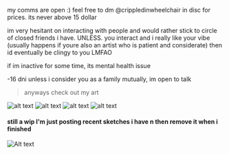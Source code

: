 my comms are open :) feel free to dm @crippledinwheelchair in disc for prices. its never above 15 dollar

im very hesitant on interacting with people and would rather stick to circle of closed friends i have. UNLESS. you interact and i really like your vibe (usually happens if youre also an artist who is patient and considerate) then id eventually be clingy to you LMFAO

if im inactive for some time, its mental health issue

-16 dni unless i consider you as a family mutually, im open to talk

> anyways check out my art

![alt text](https://files.catbox.moe/p3im38.png)
![alt text](https://files.catbox.moe/mzysu8.png)
![alt text](https://files.catbox.moe/d80ahu.jpg)
![alt text](https://files.catbox.moe/n75jco.png)
#### still a wip I'm just posting recent sketches i have n then remove it when i finished
![Alt text](https://files.catbox.moe/ztam00.jpg)
